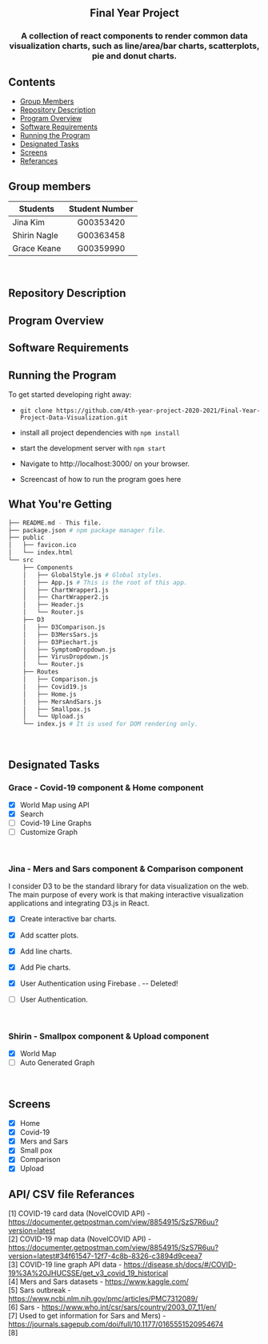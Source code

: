 <h2 align="center">
    Final Year Project
</h3>

<h3 align="center">
    A collection of react components to render common data visualization charts, such as line/area/bar charts, scatterplots, pie and donut charts.
</h4>

## Contents
- [Group Members](#group-members)
- [Repository Description](#repository-description)
- [Program Overview](#program-overview)
- [Software Requirements](#software-requirements)
- [Running the Program](#running-the-program)
- [Designated Tasks](#designated-tasks)
- [Screens](#screens)
- [Referances](#referances)

## Group members
|    Students   | Student Number  |
| ------------- |:-:|
|    Jina Kim   |    G00353420    | 
|  Shirin Nagle |    G00363458    | 
|  Grace Keane  |    G00359990    | 

<br>

## Repository Description 

## Program Overview

## Software Requirements

## Running the Program
To get started developing right away:

* `git clone https://github.com/4th-year-project-2020-2021/Final-Year-Project-Data-Visualization.git`

* install all project dependencies with  `npm install`

* start the development server with `npm start`

* Navigate to http://localhost:3000/ on your browser.

- Screencast of how to run the program goes here


## What You're Getting
```bash
├── README.md - This file.
├── package.json # npm package manager file. 
├── public
│   ├── favicon.ico 
│   └── index.html 
└── src
    ├── Components
    │   ├── GlobalStyle.js # Global styles.
    │   ├── App.js # This is the root of this app. 
    │   ├── ChartWrapper1.js
    │   ├── ChartWrapper2.js
    │   ├── Header.js
    │   └── Router.js
    ├── D3
    │   ├── D3Comparison.js 
    │   ├── D3MersSars.js 
    │   ├── D3Piechart.js
    │   ├── SymptomDropdown.js
    │   ├── VirusDropdown.js
    │   └── Router.js
    ├── Routes
    │   ├── Comparison.js 
    │   ├── Covid19.js 
    │   ├── Home.js
    │   ├── MersAndSars.js
    │   ├── Smallpox.js
    │   └── Upload.js
    └── index.js # It is used for DOM rendering only.
```

<br>

## Designated Tasks
### Grace - Covid-19 component & Home component

- [x] World Map using API
- [x] Search 
- [ ] Covid-19 Line Graphs
- [ ] Customize Graph

<br>

### Jina - Mers and Sars component & Comparison component

I consider D3 to be the standard library for data visualization on the web.
The main purpose of every work is that making interactive visualization applications and integrating D3.js in React.

- [x] Create interactive bar charts.
- [x] Add scatter plots.
- [x] Add line charts.
- [x] Add Pie charts.
- [x] User Authentication using Firebase .  -- Deleted!
- [ ] User Authentication.


<br>

### Shirin - Smallpox component & Upload component

- [x] World Map 
- [ ] Auto Generated Graph

<br>

## Screens

- [x] Home
- [x] Covid-19
- [x] Mers and Sars
- [x] Small pox
- [x] Comparison
- [x] Upload

## API/ CSV file Referances
[1] COVID-19 card data (NovelCOVID API) - https://documenter.getpostman.com/view/8854915/SzS7R6uu?version=latest <br>
[2] COVID-19 map data (NovelCOVID API) - https://documenter.getpostman.com/view/8854915/SzS7R6uu?version=latest#34f61547-12f7-4c8b-8326-c3894d9ceea7 <br>
[3] COVID-19 line graph API data - https://disease.sh/docs/#/COVID-19%3A%20JHUCSSE/get_v3_covid_19_historical<br>
[4] Mers and Sars datasets - https://www.kaggle.com/ <br>
[5] Sars outbreak - https://www.ncbi.nlm.nih.gov/pmc/articles/PMC7312089/<br>
[6] Sars - https://www.who.int/csr/sars/country/2003_07_11/en/<br>
[7] Used to get information for Sars and Mers) - https://journals.sagepub.com/doi/full/10.1177/0165551520954674<br>
[8] <br>

